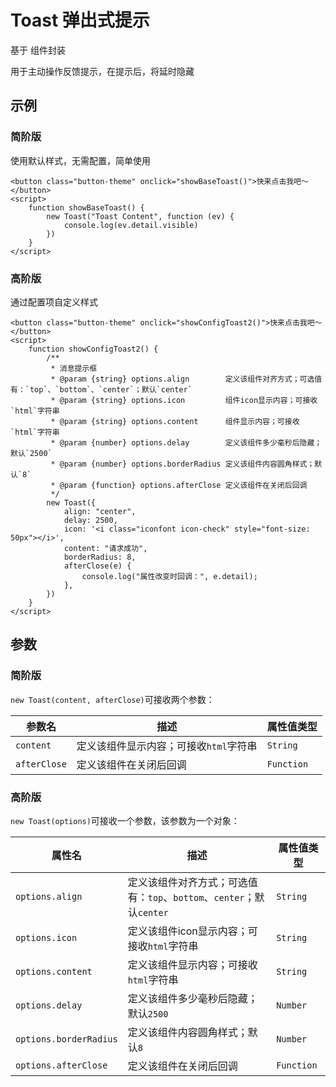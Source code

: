 # Toast 弹出式提示
基于[<drawer-component/>](http://biuui.com/docs/feedback/drawer) 组件封装

用于主动操作反馈提示，在提示后，将延时隐藏

## 示例
### 简阶版
使用默认样式，无需配置，简单使用
```
<button class="button-theme" onclick="showBaseToast()">快来点击我吧～</button>
<script>
    function showBaseToast() {
        new Toast("Toast Content", function (ev) {
            console.log(ev.detail.visible)
        })
    }
</script>
```

### 高阶版
通过配置项自定义样式
```
<button class="button-theme" onclick="showConfigToast2()">快来点击我吧～</button>
<script>
    function showConfigToast2() {
        /**
         * 消息提示框
         * @param {string} options.align        定义该组件对齐方式；可选值有：`top`、`bottom`、`center`；默认`center`
         * @param {string} options.icon         组件icon显示内容；可接收`html`字符串
         * @param {string} options.content      组件显示内容；可接收`html`字符串
         * @param {number} options.delay        定义该组件多少毫秒后隐藏；默认`2500`
         * @param {number} options.borderRadius 定义该组件内容圆角样式；默认`8`
         * @param {function} options.afterClose 定义该组件在关闭后回调
         */
        new Toast({
            align: "center",
            delay: 2500,
            icon: '<i class="iconfont icon-check" style="font-size: 50px"></i>',
            content: "请求成功",
            borderRadius: 8,
            afterClose(e) {
                console.log("属性改变时回调：", e.detail);
            },
        })
    }
</script>
```

## 参数
### 简阶版
`new Toast(content, afterClose)`可接收两个参数：

参数名 | 描述 | 属性值类型
--- | --- | ---
`content` |  定义该组件显示内容；可接收`html`字符串 | `String`
`afterClose` | 定义该组件在关闭后回调 | `Function`

### 高阶版
`new Toast(options)`可接收一个参数，该参数为一个对象：

属性名 | 描述 | 属性值类型
--- | --- | ---
`options.align` | 定义该组件对齐方式；可选值有：`top`、`bottom`、`center`；默认`center` | `String`
`options.icon` |  定义该组件icon显示内容；可接收`html`字符串 | `String`
`options.content` |  定义该组件显示内容；可接收`html`字符串 | `String`
`options.delay` | 定义该组件多少毫秒后隐藏；默认`2500` | `Number`
`options.borderRadius` | 定义该组件内容圆角样式；默认`8` | `Number`
`options.afterClose` | 定义该组件在关闭后回调 | `Function`
